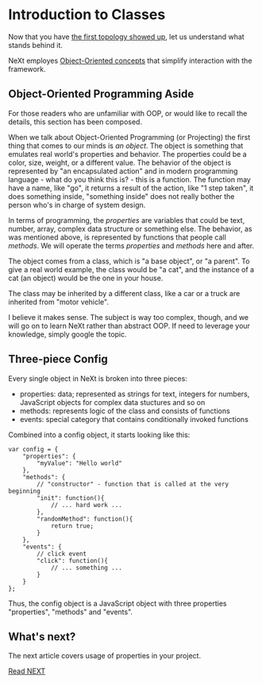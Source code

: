 # Introduction to Classes
Now that you have [the first topology showed up](./tutorial-003.md), let us understand what stands behind it.

NeXt employes [Object-Oriented concepts](https://en.wikipedia.org/wiki/Object-oriented_programming) that simplify interaction with the framework.

## Object-Oriented Programming Aside
For those readers who are unfamiliar with OOP, or would like to recall the details, this section has been composed.

When we talk about Object-Oriented Programming (or Projecting) the first thing that comes to our minds is *an object*. The object is something that emulates real world's properties and behavior. The properties could be a color, size, weight, or a different value. The behavior of the object is represented by "an encapsulated action" and in modern programming language - what do you think this is? - this is a function. The function may have a name, like "go", it returns a result of the action, like "1 step taken", it does something inside, "something inside" does not really bother the person who's in charge of system design.

In terms of programming, the *properties* are variables that could be text, number, array, complex data structure or something else. The behavior, as was mentioned above, is represented by functions that people call *methods*. We will operate the terms *properties* and *methods* here and after.

The object comes from a class, which is "a base object", or "a parent". To give a real world example, the class would be "a cat", and the instance of a cat (an object) would be the one in your house.

The class may be inherited by a different class, like a car or a truck are inherited from "motor vehicle".

I believe it makes sense. The subject is way too complex, though, and we will go on to learn NeXt rather than abstract OOP. If need to leverage your knowledge, simply google the topic.

## Three-piece Config
Every single object in NeXt is broken into three pieces:

* properties: data; represented as strings for text, integers for numbers, JavaScript objects for complex data stuctures and so on
* methods: represents logic of the class and consists of functions
* events: special category that contains conditionally invoked functions

Combined into a config object, it starts looking like this:

```
var config = {
	"properties": {
		"myValue": "Hello world"
	},
	"methods": {
		// "constructor" - function that is called at the very beginning
		"init": function(){
			// ... hard work ...
		},
		"randomMethod": function(){
			return true;
		}
	},
	"events": {
		// click event
		"click": function(){
			// ... something ...
		}
	}
};
```

Thus, the config object is a JavaScript object with three properties "properties", "methods" and "events".

## What's next?

The next article covers usage of properties in your project.

[Read NEXT](tutorial-004-1.md)